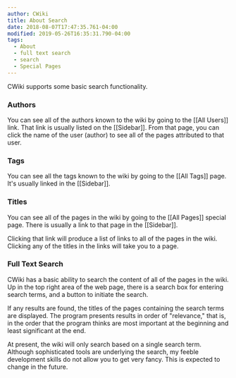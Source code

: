 ```yaml
---
author: CWiki
title: About Search
date: 2018-08-07T17:47:35.761-04:00
modified: 2019-05-26T16:35:31.790-04:00
tags:
  - About
  - full text search
  - search
  - Special Pages
---
```




​CWiki supports some basic search functionality.

### Authors ###

You can see all of the authors known to the wiki by go​ing to the [[All Users]] link. That link is usually listed on the [[Sidebar]]. From that page, you can click the name of the user (author) to see all of the pages attributed to that user.

### Tags ###

You can see all the tags known to the wiki by going to the [[All Tags]] page. It's usually linked in the [[Sidebar]].

### Titles ###

You can see all of the pages in the wiki by going to the [[All Pages]] special page. There is usually a link to that page in the [[Sidebar]].

Clicking that link will produce a list of links to all of the pages in the wiki. Clicking any of the titles in the links will take you to a page.

### Full Text Search ###

CWiki has a basic ability to search the content of all of the pages in the wiki. Up in the top right area of the web page, there is a search box for entering search terms, and a button to initiate the search.

If any results are found, the titles of the pages containing the search terms are displayed. The program presents​ results in order of "relevance," that is, in the order that the program thinks are most important at the beginning and least significant at the end.

At present, the wiki will only search based on a single search term. Although sophisticated tools are underlying the search, my feeble development skills do not allow you to get very fancy. This is expected to change in the future.